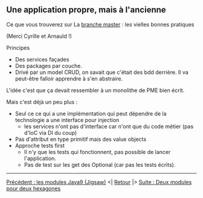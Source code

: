 ## Une application propre, mais à l'ancienne 

Ce que vous trouverez sur La [branche master](https://github.com/edouard-gv/ddd-java9) : les vielles bonnes pratiques 

(Merci Cyrille et Arnauld !) 

Principes
- Des services façades 
- Des packages par couche. 
- Drivé par un model CRUD, on savait que c'était des bdd derrière. Il va peut-être falloir apprendre à s'en abstraire. 

L'idée c'est que ça devait ressembler à un monolithe de PME bien écrit. 

Mais c'est déjà un peu plus :
- Seul ce ce qui a une implémentation qui peut dépendre de la technologie a une interface pour injection
  - les services n'ont pas d'interface car n'ont que du code métier (pas d'IoC via DI du coup) 
- Pas d'attribut en type primitif mais des value objects 
- Approche tests first
  - Il n'y que les tests qui fonctionnent, pas possible de lancer l'application. 
  - Pas de test sur les get des Optional (car pas les tests écrits).
  
---
[Précédent : les modules Java9 (Jigsaw)](./rappel-module-java9.md)
<| [Retour](.) 
|> [Suite : Deux modules pour deux hexagones](./maintenant.md)
